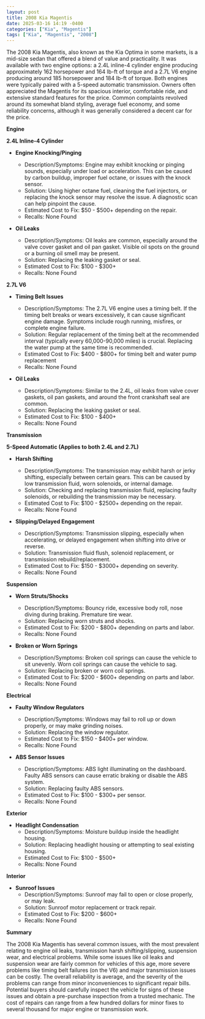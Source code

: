 ```yaml
---
layout: post
title: 2008 Kia Magentis
date: 2025-03-16 14:19 -0400
categories: ["Kia", "Magentis"]
tags: ["Kia", "Magentis", "2008"]
---
```

The 2008 Kia Magentis, also known as the Kia Optima in some markets, is a mid-size sedan that offered a blend of value and practicality. It was available with two engine options: a 2.4L inline-4 cylinder engine producing approximately 162 horsepower and 164 lb-ft of torque and a 2.7L V6 engine producing around 185 horsepower and 184 lb-ft of torque. Both engines were typically paired with a 5-speed automatic transmission. Owners often appreciated the Magentis for its spacious interior, comfortable ride, and extensive standard features for the price. Common complaints revolved around its somewhat bland styling, average fuel economy, and some reliability concerns, although it was generally considered a decent car for the price.

**Engine**

**2.4L Inline-4 Cylinder**

* **Engine Knocking/Pinging**
    * Description/Symptoms: Engine may exhibit knocking or pinging sounds, especially under load or acceleration. This can be caused by carbon buildup, improper fuel octane, or issues with the knock sensor.
    * Solution: Using higher octane fuel, cleaning the fuel injectors, or replacing the knock sensor may resolve the issue. A diagnostic scan can help pinpoint the cause.
    * Estimated Cost to Fix: $50 - $500+ depending on the repair.
    * Recalls: None Found

* **Oil Leaks**
    * Description/Symptoms: Oil leaks are common, especially around the valve cover gasket and oil pan gasket. Visible oil spots on the ground or a burning oil smell may be present.
    * Solution: Replacing the leaking gasket or seal.
    * Estimated Cost to Fix: $100 - $300+
    * Recalls: None Found

**2.7L V6**

* **Timing Belt Issues**
    * Description/Symptoms: The 2.7L V6 engine uses a timing belt. If the timing belt breaks or wears excessively, it can cause significant engine damage. Symptoms include rough running, misfires, or complete engine failure.
    * Solution: Regular replacement of the timing belt at the recommended interval (typically every 60,000-90,000 miles) is crucial. Replacing the water pump at the same time is recommended.
    * Estimated Cost to Fix: $400 - $800+ for timing belt and water pump replacement
    * Recalls: None Found

* **Oil Leaks**
    * Description/Symptoms: Similar to the 2.4L, oil leaks from valve cover gaskets, oil pan gaskets, and around the front crankshaft seal are common.
    * Solution: Replacing the leaking gasket or seal.
    * Estimated Cost to Fix: $100 - $400+
    * Recalls: None Found

**Transmission**

**5-Speed Automatic (Applies to both 2.4L and 2.7L)**

* **Harsh Shifting**
    * Description/Symptoms: The transmission may exhibit harsh or jerky shifting, especially between certain gears. This can be caused by low transmission fluid, worn solenoids, or internal damage.
    * Solution: Checking and replacing transmission fluid, replacing faulty solenoids, or rebuilding the transmission may be necessary.
    * Estimated Cost to Fix: $100 - $2500+ depending on the repair.
    * Recalls: None Found

* **Slipping/Delayed Engagement**
    * Description/Symptoms: Transmission slipping, especially when accelerating, or delayed engagement when shifting into drive or reverse.
    * Solution: Transmission fluid flush, solenoid replacement, or transmission rebuild/replacement.
    * Estimated Cost to Fix: $150 - $3000+ depending on severity.
    * Recalls: None Found

**Suspension**

* **Worn Struts/Shocks**
    * Description/Symptoms: Bouncy ride, excessive body roll, nose diving during braking. Premature tire wear.
    * Solution: Replacing worn struts and shocks.
    * Estimated Cost to Fix: $200 - $800+ depending on parts and labor.
    * Recalls: None Found

* **Broken or Worn Springs**
    * Description/Symptoms: Broken coil springs can cause the vehicle to sit unevenly. Worn coil springs can cause the vehicle to sag.
    * Solution: Replacing broken or worn coil springs.
    * Estimated Cost to Fix: $200 - $600+ depending on parts and labor.
    * Recalls: None Found

**Electrical**

* **Faulty Window Regulators**
    * Description/Symptoms: Windows may fail to roll up or down properly, or may make grinding noises.
    * Solution: Replacing the window regulator.
    * Estimated Cost to Fix: $150 - $400+ per window.
    * Recalls: None Found

* **ABS Sensor Issues**
    * Description/Symptoms: ABS light illuminating on the dashboard. Faulty ABS sensors can cause erratic braking or disable the ABS system.
    * Solution: Replacing faulty ABS sensors.
    * Estimated Cost to Fix: $100 - $300+ per sensor.
    * Recalls: None Found

**Exterior**

* **Headlight Condensation**
    * Description/Symptoms: Moisture buildup inside the headlight housing.
    * Solution: Replacing headlight housing or attempting to seal existing housing.
    * Estimated Cost to Fix: $100 - $500+
    * Recalls: None Found

**Interior**

* **Sunroof Issues**
    * Description/Symptoms: Sunroof may fail to open or close properly, or may leak.
    * Solution: Sunroof motor replacement or track repair.
    * Estimated Cost to Fix: $200 - $600+
    * Recalls: None Found

**Summary**

The 2008 Kia Magentis has several common issues, with the most prevalent relating to engine oil leaks, transmission harsh shifting/slipping, suspension wear, and electrical problems. While some issues like oil leaks and suspension wear are fairly common for vehicles of this age, more severe problems like timing belt failures (on the V6) and major transmission issues can be costly. The overall reliability is average, and the severity of the problems can range from minor inconveniences to significant repair bills. Potential buyers should carefully inspect the vehicle for signs of these issues and obtain a pre-purchase inspection from a trusted mechanic. The cost of repairs can range from a few hundred dollars for minor fixes to several thousand for major engine or transmission work.

